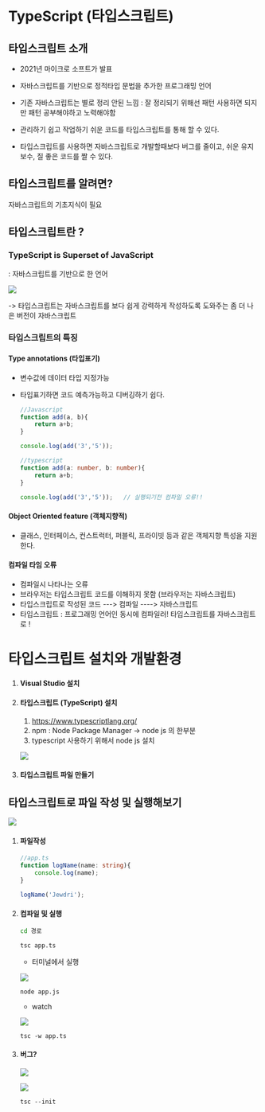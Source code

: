 # TypeScript (타입스크립트)



## 타입스크립트 소개 

- 2021년 마이크로 소프트가 발표
- 자바스크립트를 기반으로 정적타입 문법을 추가한 프로그래밍 언어 

- 기존 자바스크립트는 별로 정리 안된 느낌 : 잘 정리되기 위해선 패턴 사용하면 되지만 패턴 공부해야하고 노력해야함
- 관리하기 쉽고 작업하기 쉬운 코드를 타입스크립트를 통해 할 수 있다.
- 타입스크립트를 사용하면 자바스크립트로 개발할때보다 버그를 줄이고, 쉬운 유지보수, 질 좋은 코드를 짤 수 있다.



## 타입스크립트를 알려면?

자바스크립트의 기초지식이 필요





## 타입스크립트란 ?  

### TypeScript is Superset of JavaScript

: 자바스크립트를 기반으로 한 언어 

![](https://github.com/jewdri-kim/typescript/blob/master/KakaoTalk_20210912_104941118.png)

-> 타입스크립트는 자바스크립트를 보다 쉽게 강력하게 작성하도록 도와주는 좀 더 나은 버전이 자바스크립트

### 타입스크립트의 특징

#### Type annotations (타입표기)

-  변수값에 데이터 타입 지정가능

  - 타입표기하면 코드 예측가능하고 디버깅하기 쉽다.

    ```javascript
    //Javascript
    function add(a, b){
        return a+b;
    }
    
    console.log(add('3','5'));
    ```

    ```typescript
    //typescript
    function add(a: number, b: number){
        return a+b;
    }
    
    console.log(add('3','5'));   // 실행되기전 컴파일 오류!!
    ```

    

#### Object Oriented feature (객체지향적)

- 클래스, 인터페이스, 컨스트럭터, 퍼블릭, 프라이빗 등과 같은 객체지향 특성을 지원한다. 

#### 컴파일 타임 오류

- 컴파일시 나타나는 오류 
- 브라우저는 타입스크립트 코드를 이해하지 못함 (브라우저는 자바스크립트)
- 타입스크립트로 작성된 코드 ---> 컴파일 ----> 자바스크립트
- 타입스크립트 : 프로그래밍 언어인 동시에 컴파일러! 타입스크립트를 자바스크립트로 !

#### 



# 타입스크립트 설치와 개발환경 



1. #### Visual Studio 설치

2. ####  타입스크립트 (TypeScript) 설치 

   1. https://www.typescriptlang.org/
   2. npm : Node Package Manager -> node js 의 한부분
   3. typescript 사용하기 위해서 node js 설치

   ![](https://github.com/jewdri-kim/typescript/blob/master/install.png)

3. #### 타입스크립트 파일 만들기



## 타입스크립트로 파일 작성 및 실행해보기

![](https://github.com/jewdri-kim/typescript/blob/master/compile.png)

1. #### 파일작성

   ```typescript
   //app.ts
   function logName(name: string){
       console.log(name);
   }
   
   logName('Jewdri');
   ```

   

2. #### 컴파일 및 실행

   ```cmd
   cd 경로
   
   tsc app.ts
   ```

   - 터미널에서 실행

   ![](https://github.com/jewdri-kim/typescript/blob/master/8.png)

   ```
   node app.js
   ```

   - watch

   ![](https://github.com/jewdri-kim/typescript/blob/master/watcher.png)

   ```
   tsc -w app.ts
   ```

3. #### 버그?

   ![](https://github.com/jewdri-kim/typescript/blob/master/7.png)

   ![](https://github.com/jewdri-kim/typescript/blob/master/INIT.png)

   ```
   tsc --init
   ```

